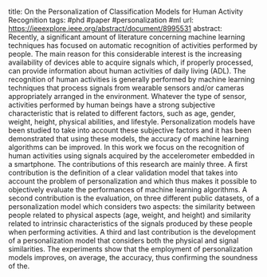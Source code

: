 title: On the Personalization of Classification Models for Human Activity Recognition
tags: #phd #paper #personalization #ml 
url: https://ieeexplore.ieee.org/abstract/document/8995531
abstract:  
Recently, a significant amount of literature concerning machine learning techniques has focused on automatic recognition of activities performed by people. The main reason for this considerable interest is the increasing availability of devices able to acquire signals which, if properly processed, can provide information about human activities of daily living (ADL). The recognition of human activities is generally performed by machine learning techniques that process signals from wearable sensors and/or cameras appropriately arranged in the environment. Whatever the type of sensor, activities performed by human beings have a strong subjective characteristic that is related to different factors, such as age, gender, weight, height, physical abilities, and lifestyle. Personalization models have been studied to take into account these subjective factors and it has been demonstrated that using these models, the accuracy of machine learning algorithms can be improved. In this work we focus on the recognition of human activities using signals acquired by the accelerometer embedded in a smartphone. The contributions of this research are mainly three. A first contribution is the definition of a clear validation model that takes into account the problem of personalization and which thus makes it possible to objectively evaluate the performances of machine learning algorithms. A second contribution is the evaluation, on three different public datasets, of a personalization model which considers two aspects: the similarity between people related to physical aspects (age, weight, and height) and similarity related to intrinsic characteristics of the signals produced by these people when performing activities. A third and last contribution is the development of a personalization model that considers both the physical and signal similarities. The experiments show that the employment of personalization models improves, on average, the accuracy, thus confirming the soundness of the.